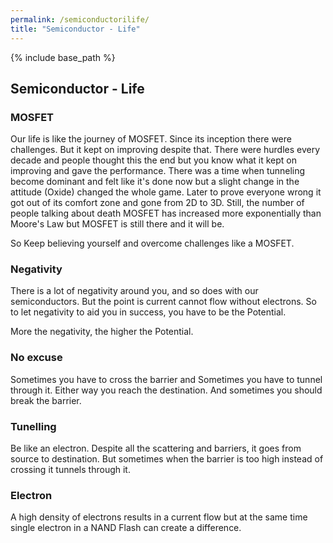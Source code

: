 ```yaml
---
permalink: /semiconductorilife/
title: "Semiconductor - Life"
---
```


{% include base_path %}


## Semiconductor - Life

### MOSFET

Our life is like the journey of MOSFET. Since its inception there were challenges. But it kept on improving despite that. There were hurdles every decade and people thought this the end but you know what it kept on improving and gave the performance. There was a time when tunneling become dominant and felt like it's done now but a slight change in the attitude (Oxide) changed the whole game. Later to prove everyone wrong it got out of its comfort zone and gone from 2D to 3D. Still, the number of people talking about death MOSFET has increased more exponentially than Moore's Law but MOSFET is still there and it will be.

So Keep believing yourself and overcome challenges like a MOSFET.

### Negativity

There is a lot of negativity around you, and so does with our semiconductors. But the point is current cannot flow without electrons. So to let negativity to aid you in success, you have to be the Potential.

More the negativity, the higher the Potential.

### No excuse
Sometimes you have to cross the barrier and Sometimes you have to tunnel through it. Either way you reach the destination. And sometimes you should break the barrier.

### Tunelling
Be like an electron. Despite all the scattering and barriers, it goes from source to destination. But sometimes when the barrier is too high instead of crossing it tunnels through it.

### Electron
A high density of electrons results in a current flow but at the same time single electron in a NAND Flash can create a difference.
